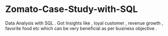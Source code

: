 # Zomato-Case-Study-with-SQL
Data Analysis with SQL  . Got Insights like , loyal customer , revenue growth , favorite food  etc which can be very beneficial as per business objective .
